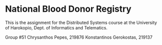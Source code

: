 # National Blood Donor Registry

This is the assignment for the Distributed Systems course at the University of Harokopio, Dept. of Informatics and Telematics.

Group #51
Chrysanthos Pepes, 219876
Konstantinos Gerokostas, 219137
